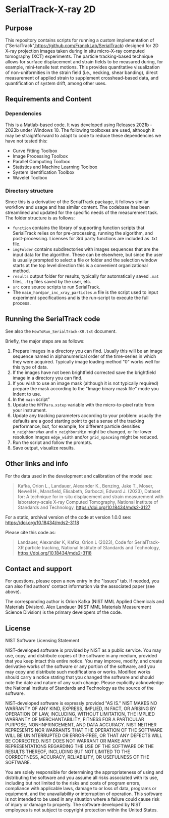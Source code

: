 # SerialTrack-X-ray 2D

## Purpose
This repository contains scripts for running a custom implementation of ("SerialTrack",<https://github.com/FranckLab/SerialTrack>) designed for 2D X-ray projection images taken during in situ micro-X-ray computed tomography (XCT) experiments. The particle tracking-based technique allows for surface displacement and strain fields to be measured during, for example, mini-tensile test motions. This provides quantitative visualization of non-uniformities in the strain field (i.e., necking, shear banding), direct measurement of applied strain to supplement crosshead-based data, and quantification of system drift, among other uses. 

## Requirements and Content

### Dependencies
This is a Matlab-based code. It was developed using Releases 2021b - 2023b under Windows 10. The following toolboxes are used, although it may be straightforward to adapt to code to reduce these dependencies we have not tested this:
- Curve Fitting Toolbox
- Image Processing Toolbox
- Parallel Computing Toolbox
- Statistics and Machine Learning Toolbox
- System Identification Toolbox
- Wavelet Toolbox

### Directory structure
Since this is a derivative of the SerialTrack package, it follows similar workflow and usage and has similar content. The codebase has been streamlined and updated for the specific needs of the measurement task. The folder structure is as follows:

- `function` contains the library of supporting function scripts that SerialTrack relies on for pre-processing, running the algorithm, and post-processing. Licenses for 3rd party functions are included as .txt file.
- `imgFolder` contains subdirectories with images sequences that are the input data for the algorithm. These can be elsewhere, but since the user is usually prompted to select a file or folder and the selection window starts at the top level direction this is a convenient organizational method.
- `results` output folder for results, typically for automatically saved `.mat` files, `.fig` files saved by the user, etc. 
- `src` core source scripts to run SerialTrack.
- The `main_hardpar_inc_xray_particles.m` file is the script used to input experiment specifications and is the run-script to execute the full process. 

## Running the SerialTrack code
See also the `HowToRun_SerialTrack-XR.txt` document. 

Briefly, the major steps are as follows:
1. Prepare images in a directory you can find. Usually this will be an image sequence named in alphanumerical order of the time-series in which they were acquired. Typically image loading method "0" works well for this type of data.
2. If the images have not been brightfield corrected save the brightfield image in a directory you can find.
3. If you wish to use an image mask (although it is not typically required) prepare the mask according to the "Image binary mask file" mode you indent to use.
4. In the `main` script"
 1. Update the `MPTPara.xstep` variable with the micro-to-pixel ratio from your instrument.
 2. Update any tracking parameters according to your problem: usually the defaults are a good starting point to get a sense of the tracking performance, but, for example, for different particle densities `n_neighborsMax` and `n_neighborsMin` might be changed, or for lower resolution images `edge_width` and/or `grid_spaceing` might be reduced.
5. Run the script and follow the prompts.
6. Save output, visualize results.

## Other links and info
For the data used in the development and calibration of the model see: 
> Kafka, Orion L., Landauer, Alexander K., Benzing, Jake T., Moser, Newell H., Mansfield, Elisabeth, Garboczi, Edward J. (2023), Dataset for: A technique for in-situ displacement and strain measurement with laboratory-scale X-ray Computed Tomography, National Institute of Standards and Technology, https://doi.org/10.18434/mds2-3127

For a static, archival version of the code at version 1.0.0 see: https://doi.org/10.18434/mds2-3118

Please cite this code as:
> Landauer, Alexander K, Kafka, Orion L (2023), Code for SerialTrack-XR particle tracking, National Institute of Standards and Technology, https://doi.org/10.18434/mds2-3118


## Contact and support
For questions, please open a new entry in the "Issues" tab. If needed, you can also find authors' contact information via the associated paper (see above). 

The corresponding author is Orion Kafka (NIST MML Applied Chemicals and Materials Division). Alex Landauer (NIST MML Materials Measurement Science Division) is the primary developers of the code.

## License

NIST Software Licensing Statement

NIST-developed software is provided by NIST as a public service. You may use, copy, and distribute copies of the software in any medium, provided that you keep intact this entire notice. You may improve, modify, and create derivative works of the software or any portion of the software, and you may copy and distribute such modifications or works. Modified works should carry a notice stating that you changed the software and should note the date and nature of any such change. Please explicitly acknowledge the National Institute of Standards and Technology as the source of the software.

NIST-developed software is expressly provided "AS IS." NIST MAKES NO WARRANTY OF ANY KIND, EXPRESS, IMPLIED, IN FACT, OR ARISING BY OPERATION OF LAW, INCLUDING, WITHOUT LIMITATION, THE IMPLIED WARRANTY OF MERCHANTABILITY, FITNESS FOR A PARTICULAR PURPOSE, NON-INFRINGEMENT, AND DATA ACCURACY. NIST NEITHER REPRESENTS NOR WARRANTS THAT THE OPERATION OF THE SOFTWARE WILL BE UNINTERRUPTED OR ERROR-FREE, OR THAT ANY DEFECTS WILL BE CORRECTED. NIST DOES NOT WARRANT OR MAKE ANY REPRESENTATIONS REGARDING THE USE OF THE SOFTWARE OR THE RESULTS THEREOF, INCLUDING BUT NOT LIMITED TO THE CORRECTNESS, ACCURACY, RELIABILITY, OR USEFULNESS OF THE SOFTWARE.

You are solely responsible for determining the appropriateness of using and distributing the software and you assume all risks associated with its use, including but not limited to the risks and costs of program errors, compliance with applicable laws, damage to or loss of data, programs or equipment, and the unavailability or interruption of operation. This software is not intended to be used in any situation where a failure could cause risk of injury or damage to property. The software developed by NIST employees is not subject to copyright protection within the United States.
